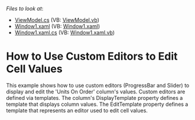 <!-- default file list -->
*Files to look at*:

* [ViewModel.cs](./CS/ViewModel.cs) (VB: [ViewModel.vb](./VB/ViewModel.vb))
* [Window1.xaml](./CS/Window1.xaml) (VB: [Window1.xaml](./VB/Window1.xaml))
* [Window1.xaml.cs](./CS/Window1.xaml.cs) (VB: [Window1.xaml.vb](./VB/Window1.xaml.vb))
<!-- default file list end -->
# How to Use Custom Editors to Edit Cell Values


<p>This example shows how to use custom editors (ProgressBar and Slider) to display and edit the 'Units On Order' column's values. Custom editors are defined via templates. The column's DisplayTemplate property defines a template that displays column values. The EditTemplate property defines a template that represents an editor used to edit cell values.</p>

<br/>


